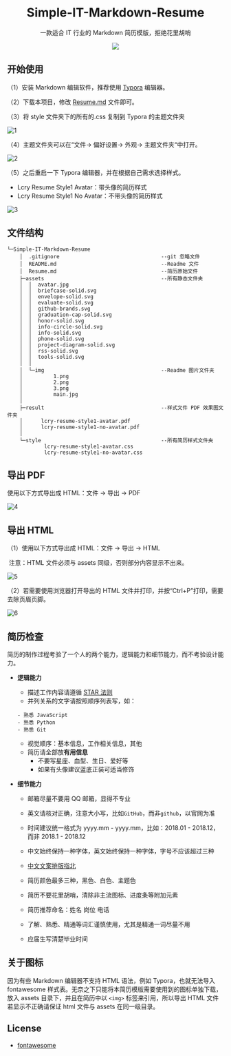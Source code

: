 <div align="center">
    <h1>
        Simple-IT-Markdown-Resume
    </h1>
</div>
 <p align="center"> 一款适合 IT 行业的 Markdown 简历模版，拒绝花里胡哨 </p>

<div align=center><img src="assets/img/main.jpg"></div>



## 开始使用

（1）安装 Markdown 编辑软件，推荐使用 [Typora](https://www.typora.io/) 编辑器。

（2）下载本项目，修改 [Resume.md](Resume.md) 文件即可。

（3）将 style 文件夹下的所有的.css 复制到 Typora 的主题文件夹

![1](assets/img/2.png)

（4）主题文件夹可以在“文件-> 偏好设置-> 外观-> 主题文件夹“中打开。

![2](assets/img/1.png)

（5）之后重启一下 Typora 编辑器，并在根据自己需求选择样式。

- Lcry Resume Style1 Avatar：带头像的简历样式
- Lcry Resume Style1 No Avatar：不带头像的简历样式

![3](assets/img/3.png)



## 文件结构

```
└─Simple-IT-Markdown-Resume
    │  .gitignore                                 --git 忽略文件
    │  README.md                                  --Readme 文件
    │  Resume.md                                  --简历原始文件      
    ├─assets                                      --所有静态文件夹
    │  │  avatar.jpg               
    │  │  briefcase-solid.svg      
    │  │  envelope-solid.svg
    │  │  evaluate-solid.svg
    │  │  github-brands.svg
    │  │  graduation-cap-solid.svg
    │  │  honor-solid.svg
    │  │  info-circle-solid.svg
    │  │  info-solid.svg
    │  │  phone-solid.svg
    │  │  project-diagram-solid.svg
    │  │  rss-solid.svg
    │  │  tools-solid.svg
    │  │  
    │  └─img                                      --Readme 图片文件夹
    │          1.png
    │          2.png
    │          3.png
    │          main.jpg
    │          
    ├─result                                      --样式文件 PDF 效果图文件夹
    │      lcry-resume-style1-avatar.pdf      
    │      lcry-resume-style1-no-avatar.pdf
    │      
    └─style                                       --所有简历样式文件夹
            lcry-resume-style1-avatar.css
            lcry-resume-style1-no-avatar.css
```



## 导出 PDF

使用以下方式导出成 HTML：文件 -> 导出 -> PDF

![4](assets/img/4.png)



## 导出 HTML

（1）使用以下方式导出成 HTML：文件 -> 导出 -> HTML

​          注意：HTML 文件必须与 assets 同级，否则部分内容显示不出来。

![5](assets/img/5.png)

（2）若需要使用浏览器打开导出的 HTML 文件并打印，并按“Ctrl+P”打印，需要去除页眉页脚。

![6](assets/img/6.png)



## 简历检查

简历的制作过程考验了一个人的两个能力，逻辑能力和细节能力，而不考验设计能力。

- **逻辑能力**

  - 描述工作内容请遵循 [STAR 法则](https://baike.baidu.com/item/STAR%E6%B3%95%E5%88%99/9056070?fr=aladdin)
  - 并列关系的文字请按照顺序列表写，如：

  ```
  - 熟悉 JavaScript
  - 熟悉 Python
  - 熟悉 Git
  ```

  - 视觉顺序：基本信息，工作相关信息，其他
  - 简历请全部放**有用信息**
    - 不要写星座、血型、生日、爱好等
    - 如果有头像建议蓝底正装可适当修饰

- **细节能力**

  - 邮箱尽量不要用 QQ 邮箱，显得不专业

  - 英文请核对正确，注意大小写，比如`GitHub`，而非`github`，以官网为准
  - 时间建议统一格式为 yyyy.mm - yyyy.mm，比如：2018.01 - 2018.12，而非 2018.1 - 2018.12
  - 中文始终保持一种字体，英文始终保持一种字体，字号不应该超过三种
  - [中文文案排版指北](https://github.com/sparanoid/chinese-copywriting-guidelines/blob/master/README.zh-CN.md)
  - 简历颜色最多三种，黑色、白色、主题色
  - 简历不要花里胡哨，清除非主流图标、进度条等附加元素
  - 简历推荐命名：姓名 岗位 电话
  - 了解、熟悉、精通等词汇谨慎使用，尤其是精通一词尽量不用
  - 应届生写清楚毕业时间



## 关于图标

因为有些 Markdown 编辑器不支持 HTML 语法，例如 Typora，也就无法导入 fontawesome 样式表。无奈之下只能将本简历模版需要使用到的图标单独下载，放入 assets 目录下，并且在简历中以 `<img>` 标签来引用，所以导出 HTML 文件若显示不正确请保证 html 文件与 assets 在同一级目录。



## License

- [fontawesome](https://fontawesome.com/license)